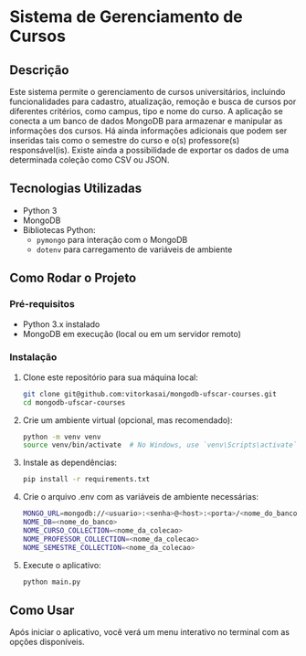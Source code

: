 # Sistema de Gerenciamento de Cursos

## Descrição

Este sistema permite o gerenciamento de cursos universitários, incluindo funcionalidades para cadastro, atualização, remoção e busca de cursos por diferentes critérios, como campus, tipo e nome do curso. A aplicação se conecta a um banco de dados MongoDB para armazenar e manipular as informações dos cursos. Há ainda informações adicionais que podem ser inseridas tais como o semestre do curso e o(s) professore(s) responsável(is).
Existe ainda a possibilidade de exportar os dados de uma determinada coleção como CSV ou JSON.


## Tecnologias Utilizadas

- Python 3
- MongoDB
- Bibliotecas Python:
  - `pymongo` para interação com o MongoDB
  - `dotenv` para carregamento de variáveis de ambiente


## Como Rodar o Projeto

### Pré-requisitos

- Python 3.x instalado
- MongoDB em execução (local ou em um servidor remoto)

### Instalação

1. Clone este repositório para sua máquina local:

   ```bash
   git clone git@github.com:vitorkasai/mongodb-ufscar-courses.git
   cd mongodb-ufscar-courses
   ```

2. Crie um ambiente virtual (opcional, mas recomendado):

    ```bash
    python -m venv venv
    source venv/bin/activate  # No Windows, use `venv\Scripts\activate`
    ```

3. Instale as dependências:

    ```bash
    pip install -r requirements.txt

4. Crie o arquivo .env com as variáveis de ambiente necessárias:

    ```bash
    MONGO_URL=mongodb://<usuario>:<senha>@<host>:<porta>/<nome_do_banco>
    NOME_DB=<nome_do_banco>
    NOME_CURSO_COLLECTION=<nome_da_colecao>
    NOME_PROFESSOR_COLLECTION=<nome_da_colecao>
    NOME_SEMESTRE_COLLECTION=<nome_da_colecao>
    ```

5. Execute o aplicativo:

    ```bash
    python main.py
    ```

## Como Usar

Após iniciar o aplicativo, você verá um menu interativo no terminal com as opções disponíveis.

